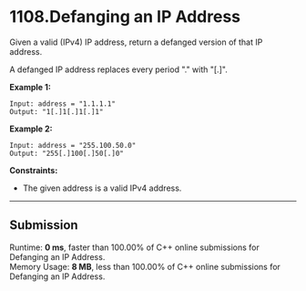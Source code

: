 # 1108.Defanging an IP Address

Given a valid (IPv4) IP address, return a defanged version of that IP address.  

A defanged IP address replaces every period "." with "[.]".  

**Example 1:**  

    Input: address = "1.1.1.1"
    Output: "1[.]1[.]1[.]1"

**Example 2:**  

    Input: address = "255.100.50.0"
    Output: "255[.]100[.]50[.]0"

**Constraints:**  

* The given address is a valid IPv4 address.

---

## Submission  

Runtime: **0 ms**, faster than 100.00% of C++ online submissions for Defanging an IP Address.  
Memory Usage: **8 MB**, less than 100.00% of C++ online submissions for Defanging an IP Address.  
